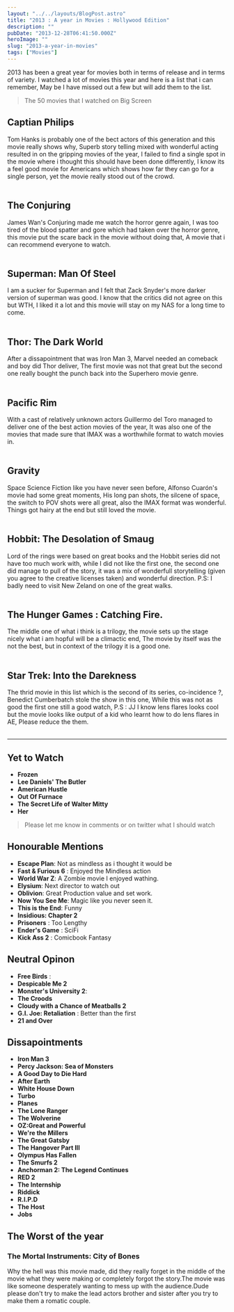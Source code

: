 ```yaml
---
layout: "../../layouts/BlogPost.astro"
title: "2013 : A year in Movies : Hollywood Edition"
description: ""
pubDate: "2013-12-28T06:41:50.000Z"
heroImage: ""
slug: "2013-a-year-in-movies"
tags: ["Movies"]
---
```


2013 has been a great year for movies both in terms of release and in terms of variety. I watched a lot of movies this year and here is a list that i can remember, May be I have missed out a few but will add them to the list.

> The 50 movies that I watched on Big Screen

## Captian Philips
Tom Hanks is probably one of the bect actors of this generation and this movie really shows why, Superb story telling mixed with wonderful acting resulted in on the gripping movies of the year, I failed to find a single spot in the movie where i thought this should have been done differently, I know its a feel good movie for Americans which shows how far they can go for a single person, yet the movie really stood out of the crowd.
<br/>
<br/>

## The Conjuring
James Wan's Conjuring made me watch the horror genre again, I was too tired of the blood spatter and gore which had taken over the horror genre, this movie put the scare back in the movie without doing that, A movie that i can recommend everyone to watch.
<br/>
<br/>

## Superman: Man Of Steel
I am a sucker for Superman and I felt that Zack Snyder's more darker version of superman was good. I know that the critics did not agree on this but WTH, I liked it a lot and this movie will stay on my NAS for a long time to come.
<br/>
<br/>

## Thor: The Dark World
After a dissapointment that was Iron Man 3, Marvel needed an comeback and boy did Thor deliver, The first movie was not that great but the second one really bought the punch back into the Superhero movie genre.
<br/>
<br/>

## Pacific Rim
With a cast of relatively unknown actors Guillermo del Toro managed to deliver one of the best action movies of the year, It was also one of the movies that made sure that IMAX was a worthwhile format to watch movies in.
<br/>
<br/>

## Gravity
Space Science Fiction like you have never seen before, Alfonso Cuarón's movie had some great moments, His long pan shots, the silcene of space, the switch to POV shots were all great, also the IMAX format was wonderful. Things got hairy at the end but still loved the movie.
<br/>
<br/>

## Hobbit: The Desolation of Smaug
 Lord of the rings were based on great books and the Hobbit series did not have too much work with, while I did not like the first one, the second one did manage to pull of the story, it was a mix of wonderfull storytelling (given you agree to the creative licenses taken) and wonderful direction. P.S: I badly need to visit New Zeland on one of the great walks.
<br/>
<br/>

## The Hunger Games : Catching Fire.
The middle one of what i think is a trilogy, the movie sets up the stage nicely what i am hopful will be a climactic end, The movie by itself was the not the best, but in context of the trilogy it is a good one.
<br/>
<br/>

## Star Trek: Into the Darekness
The thrid movie in this list which is the second of its series, co-incidence ?, Benedict Cumberbatch stole the show in this one, While this was not as good the first one still a good watch, P.S : JJ I know lens flares looks cool but the movie looks like output of a kid who learnt how to do lens flares in AE, Please reduce the them.
<br/>
<br/>
___
## Yet to Watch
- **Frozen**
- **Lee Daniels' The Butler**
- **American Hustle**
- **Out Of Furnace**
- **The Secret Life of Walter Mitty**
- **Her**

> Please let me know in comments or on twitter what I should watch


## Honourable Mentions 
- **Escape Plan**: Not as mindless as i thought it would be
- **Fast & Furious 6** : Enjoyed the Mindless action
- **World War Z**: A Zombie movie I enjoyed wathing.
- **Elysium**: Next director to watch out 
- **Oblivion**: Great Production value and set work.
- **Now You See Me**: Magic like you never seen it.
- **This is the End**: Funny
- **Insidious: Chapter 2**
- **Prisoners** : Too Lengthy
- **Ender's Game** : SciFi
- **Kick Ass 2** : Comicbook Fantasy

## Neutral Opinon
- **Free Birds** :
- **Despicable Me 2** 
- **Monster's University 2**: 
- **The Croods**
- **Cloudy with a Chance of Meatballs 2**
- **G.I. Joe: Retaliation** : Better than the first
- **21 and Over**

## Dissapointments
- **Iron Man 3**
- **Percy Jackson: Sea of Monsters** 
- **A Good Day to Die Hard**
- **After Earth**
- **White House Down**
- **Turbo**
- **Planes**
- **The Lone Ranger**
- **The Wolverine**
- **OZ:Great and Powerful**
- **We're the Millers**
- **The Great Gatsby**
- **The Hangover Part III**
- **Olympus Has Fallen**
- **The Smurfs 2**
- **Anchorman 2: The Legend Continues**
- **RED 2**
- **The Internship**
- **Riddick**
- **R.I.P.D**
- **The Host**
- **Jobs**


## The Worst of the year 
### The Mortal Instruments: City of Bones 
 Why the hell was this movie made, did they really forget in the middle of the movie what they were making or completely forgot the story.The movie was like someone desperately wanting to mess up with the audience.Dude please don't try to make the lead actors brother and sister after you try to make them a romatic couple.

